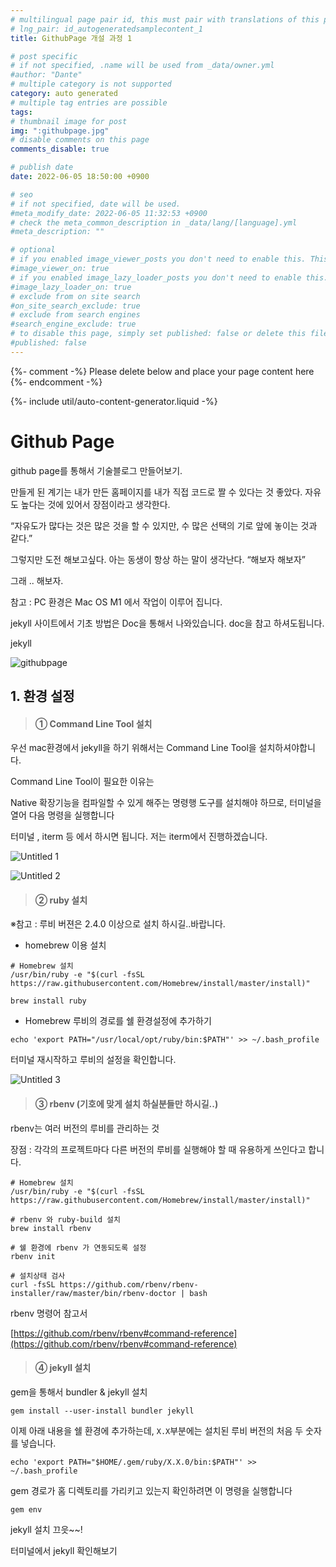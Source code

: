 ```yaml
---
# multilingual page pair id, this must pair with translations of this page. (This name must be unique)
# lng_pair: id_autogeneratedsamplecontent_1
title: GithubPage 개설 과정 1

# post specific
# if not specified, .name will be used from _data/owner.yml
#author: "Dante"
# multiple category is not supported
category: auto generated
# multiple tag entries are possible
tags:
# thumbnail image for post
img: ":githubpage.jpg"
# disable comments on this page
comments_disable: true

# publish date
date: 2022-06-05 18:50:00 +0900

# seo
# if not specified, date will be used.
#meta_modify_date: 2022-06-05 11:32:53 +0900
# check the meta_common_description in _data/lang/[language].yml
#meta_description: ""

# optional
# if you enabled image_viewer_posts you don't need to enable this. This is only if image_viewer_posts = false
#image_viewer_on: true
# if you enabled image_lazy_loader_posts you don't need to enable this. This is only if image_lazy_loader_posts = false
#image_lazy_loader_on: true
# exclude from on site search
#on_site_search_exclude: true
# exclude from search engines
#search_engine_exclude: true
# to disable this page, simply set published: false or delete this file
#published: false
---
```

{%- comment -%} Please delete below and place your page content here {%- endcomment -%}

{%- include util/auto-content-generator.liquid -%}

<!-- outline-start -->

# Github Page

github page를 통해서 기술블로그 만들어보기.

만들게 된 계기는 내가 만든 홈페이지를  내가 직접 코드로 짤 수 있다는 것 좋았다.  자유도 높다는 것에 있어서 장점이라고 생각한다.

“자유도가 많다는 것은 많은 것을 할 수 있지만, 수 많은 선택의 기로 앞에 놓이는 것과 같다.”

그렇지만 도전 해보고싶다.  아는 동생이 항상 하는 말이 생각난다. “해보자 해보자”

그래 .. 해보자.

참고 : PC 환경은 Mac OS M1 에서 작업이 이루어 집니다.

jekyll 사이트에서 기초 방법은 Doc을 통해서 나와있습니다.  doc을 참고 하셔도됩니다.

jekyll


![githubpage](https://user-images.githubusercontent.com/56623911/172046904-93989122-4f1b-4ea2-9e01-d1b4179e15e3.png)

## 1. 환경 설정

> #### ① Command Line Tool 설치

우선 mac환경에서  jekyll을 하기 위해서는 Command Line Tool을 설치하셔야합니다.

Command Line Tool이 필요한 이유는

Native 확장기능을 컴파일할 수 있게 해주는 명령행 도구를 설치해야 하므로, 터미널을 열어 다음 명령을 실행합니다

터미널 , iterm 등 에서 하시면 됩니다. 저는 iterm에서 진행하겠습니다.

![Untitled 1](https://user-images.githubusercontent.com/56623911/172046923-d8a1af0e-e7a2-424f-ad1c-1a5efa3b6d6a.png)

![Untitled 2](https://user-images.githubusercontent.com/56623911/172046935-ff9f6bdc-5f42-46d4-a22a-a4dc494f68c3.png)

> #### ② ruby 설치

※참고 : 루비 버젼은 2.4.0 이상으로 설치 하시길..바랍니다.

- homebrew 이용 설치

```
# Homebrew 설치
/usr/bin/ruby -e "$(curl -fsSL https://raw.githubusercontent.com/Homebrew/install/master/install)"

brew install ruby
```



- Homebrew 루비의 경로를 쉘 환경설정에 추가하기

```
echo 'export PATH="/usr/local/opt/ruby/bin:$PATH"' >> ~/.bash_profile
```

터미널 재시작하고 루비의 설정을 확인합니다.

![Untitled 3](https://user-images.githubusercontent.com/56623911/172046952-074c5f91-ebca-4f45-b5b7-3db1324c98d6.png)

> #### ③ rbenv (기호에 맞게 설치 하실분들만 하시길..)

rbenv는 여러 버전의 루비를 관리하는 것

장점 : 각각의 프로젝트마다 다른 버전의 루비를 실행해야 할 때  유용하게 쓰인다고 합니다.

```
# Homebrew 설치
/usr/bin/ruby -e "$(curl -fsSL https://raw.githubusercontent.com/Homebrew/install/master/install)"

# rbenv 와 ruby-build 설치
brew install rbenv

# 쉘 환경에 rbenv 가 연동되도록 설정
rbenv init

# 설치상태 검사
curl -fsSL https://github.com/rbenv/rbenv-installer/raw/master/bin/rbenv-doctor | bash
```

rbenv 명령어 참고서

[https://github.com/rbenv/rbenv#command-reference](https://github.com/rbenv/rbenv#command-reference)

> #### ④ jekyll 설치

gem을 통해서 bundler & jekyll  설치

```
gem install --user-install bundler jekyll
```

이제 아래 내용을 쉘 환경에 추가하는데, `X.X`부분에는 설치된 루비 버전의 처음 두 숫자를 넣습니다.

```
echo 'export PATH="$HOME/.gem/ruby/X.X.0/bin:$PATH"' >> ~/.bash_profile
```

gem 경로가 홈 디렉토리를 가리키고 있는지 확인하려면 이 명령을 실행합니다

```
gem env
```

jekyll 설치 끄읏~~!

터미널에서 jekyll 확인해보기

<!-- outline-end -->
